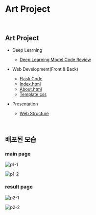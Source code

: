 # Art Project
<br>

## Art Project
- Deep Learning
    - [Deep Learning Model Code Review](https://github.com/Yedam101/artProject/blob/master/Art_Project/Deep_Learning/mobilenet_%EC%BD%94%EB%93%9C%EB%A6%AC%EB%B7%B0.py)

- Web Development(Front & Back)
    - [Flask Code](https://github.com/Yedam101/Project/blob/master/Art_Project/Web/app.py)
    - [Index.html](https://github.com/Yedam101/Project/blob/master/Art_Project/Web/templates/index.html)
    - [About.html](https://github.com/Yedam101/Project/blob/master/Art_Project/Web/templates/about.html)
    - [Template.css](https://github.com/Yedam101/Project/blob/master/Art_Project/Web/static/css/templatemo-style.css)

- Presentation
    - [Web Structure](https://github.com/Yedam101/Project/blob/master/Art_Project/Presentation/Web_Structure.pdf)

<br>

## 배포된 모습
### main page

![p1-1](https://waterclean101.notion.site/image/https%3A%2F%2Fprod-files-secure.s3.us-west-2.amazonaws.com%2Fdf23456a-f793-4e93-a7fe-31a35c7ef36f%2F12764ec8-148e-42a3-9ef1-4ae9120ea090%2FUntitled.png?table=block&id=27cd05b3-d3f7-43d0-9dfc-647d09bb6c6a&spaceId=df23456a-f793-4e93-a7fe-31a35c7ef36f&width=2000&userId=&cache=v2)

![p1-2](https://waterclean101.notion.site/image/https%3A%2F%2Fprod-files-secure.s3.us-west-2.amazonaws.com%2Fdf23456a-f793-4e93-a7fe-31a35c7ef36f%2F7e07bed6-025c-4e55-9284-efd144c07223%2FUntitled.png?table=block&id=cb563910-7f12-435c-9f9a-db176e33f546&spaceId=df23456a-f793-4e93-a7fe-31a35c7ef36f&width=1420&userId=&cache=v2)

### result page


![p2-1](https://waterclean101.notion.site/image/https%3A%2F%2Fprod-files-secure.s3.us-west-2.amazonaws.com%2Fdf23456a-f793-4e93-a7fe-31a35c7ef36f%2Fc1ea7bba-bc2d-4113-a7c6-db36f0d54351%2FUntitled.png?table=block&id=70ab53d1-806b-4a24-89c8-3eea8e27f06b&spaceId=df23456a-f793-4e93-a7fe-31a35c7ef36f&width=2000&userId=&cache=v2)

![p2-2](https://waterclean101.notion.site/image/https%3A%2F%2Fprod-files-secure.s3.us-west-2.amazonaws.com%2Fdf23456a-f793-4e93-a7fe-31a35c7ef36f%2F413147a6-338b-41c9-b89f-42835bb86474%2FUntitled.png?table=block&id=69671fc2-aa0e-4e25-b610-6569d0e4391c&spaceId=df23456a-f793-4e93-a7fe-31a35c7ef36f&width=2000&userId=&cache=v2)
